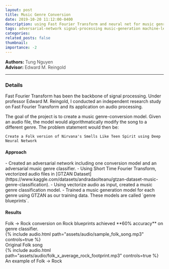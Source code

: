 ```yaml
---
layout: post
title: Music Genre Conversion
date: 2019-10-20 11:12:00-0400
description: using Fast Fourier Transform and neural net for music genre translation
tags: adversarial-network signal-processing music-generation machine-learning deep-learning
categories: 
related_posts: false
thumbnail:
importance: -2
---
```

<div class="row" >
    <div class="col-sm-6" style="font-weight:300;"> 
    <strong> Authors:</strong> Tung Nguyen
    </div> 
</div>
<div class="row" >
    <div class="col-sm-6" style="font-weight:300;"> 
    <strong> Advisor:</strong> Edward M. Reingold
    </div> 
</div>
<hr>

<h3> Details </h3>

Fast Fourier Transform has been the backbone of signal processing. Under professor Edward M. Reingold, I conducted an independent research study on Fast Fourier Transform and its application on audio processing. 

The goal of the project is to create a music genre-conversion model. Given an audio file, the model would algorithmatically modify the song to a different genre. The problem statement would then be: 

```
Create a Folk version of Nirvana's Smells Like Teen Spirit using Deep Neural Network
```

<h4> Approach </h4>
- Created an adversarial network including one conversion model and an adversarial music genre classifier.
- Using Short Time Fourier Transform, vectorized audio files in [GTZAN Dataset](https://www.kaggle.com/datasets/andradaolteanu/gtzan-dataset-music-genre-classification).
- Using vectorize audio as input, created a music genre classification model.
- Trained a music generation model for each genre using GTZAN as our training data. These models are called `genre blueprints`.

<h4> Results </h4>
Folk -> Rock conversion on Rock blueprints achieved **60% accuracy** on genre classifier.

<div class="row mt-3">
    <div class="col-sm mt-3 mt-md-0">
        {% include audio.html path="assets/audio/sample_folk_song.mp3" controls=true %}
    </div>
</div>
<div class="caption">
    Original Folk song
</div>
<div class="row mt-3">
    <div class="col-sm mt-3 mt-md-0">
        {% include audio.html path="assets/audio/folk_x_average_rock_footprint.mp3" controls=true %}
    </div>
</div>
<div class="caption">
    An example of Folk -> Rock
</div>
